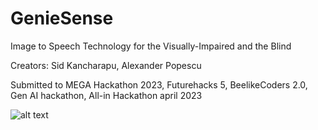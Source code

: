 # GenieSense
Image to Speech Technology for the Visually-Impaired and the Blind

Creators: Sid Kancharapu, Alexander Popescu

Submitted to MEGA Hackathon 2023, Futurehacks 5, BeelikeCoders 2.0, Gen AI hackathon, All-in Hackathon april 2023

![alt text](https://cdn.discordapp.com/attachments/915276863272800297/1096899344503951360/image.png)
